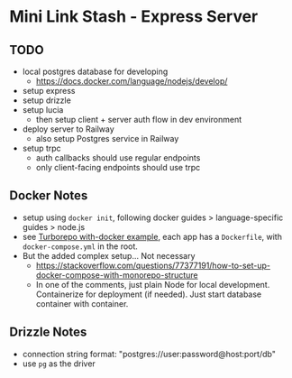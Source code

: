 # Mini Link Stash - Express Server

## TODO

- local postgres database for developing
  - <https://docs.docker.com/language/nodejs/develop/>
- setup express
- setup drizzle
- setup lucia
  - then setup client + server auth flow in dev environment
- deploy server to Railway
  - also setup Postgres service in Railway
- setup trpc
  - auth callbacks should use regular endpoints
  - only client-facing endpoints should use trpc

## Docker Notes

- setup using `docker init`, following docker guides > language-specific guides > node.js
- see [Turborepo with-docker example](https://github.com/vercel/turbo/tree/main/examples/with-docker), each app has a `Dockerfile`, with `docker-compose.yml` in the root.
- But the added complex setup... Not necessary
  - <https://stackoverflow.com/questions/77377191/how-to-set-up-docker-compose-with-monorepo-structure>
  - In one of the comments, just plain Node for local development. Containerize for deployment (if needed). Just start database container with container.

## Drizzle Notes

- connection string format: "postgres://user:password@host:port/db"
- use `pg` as the driver

